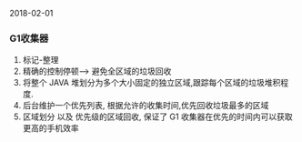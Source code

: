 2018-02-01

### G1收集器
1. 标记-整理
2. 精确的控制停顿--> 避免全区域的垃圾回收
3. 将整个 JAVA 堆划分为多个大小固定的独立区域,跟踪每个区域的垃圾堆积程度.
4. 后台维护一个优先列表, 根据允许的收集时间,优先回收垃圾最多的区域
5. 区域划分 以及 优先级的区域回收, 保证了 G1 收集器在优先的时间内可以获取更高的手机效率
